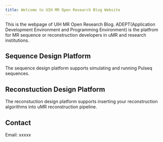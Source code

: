 ```yaml
---
title: Welcome to UIH MR Open Research Blog Website
---
```

This is the webpage of UIH MR Open Research Blog. ADEPT(Application Development Environment and Programming Environment) is the platfrom for MR sequence or reconstruction developers in uMR and research institutions.

## Sequence Design Platform
The sequence design platform supports simulating and running Pulseq sequences.  

## Reconstuction Design Platform
The reconstuction design platform supports inserting your reconstruction algorithms into uMR reconstruction pipeline.

## Contact
Email: xxxxx